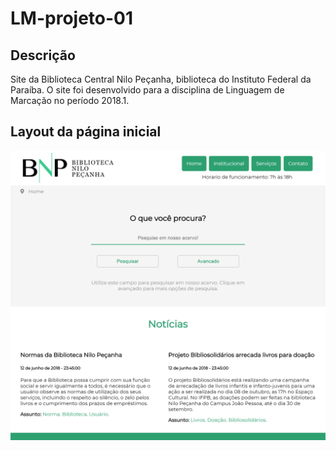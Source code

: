 # LM-projeto-01

## Descrição
Site da Biblioteca Central Nilo Peçanha, biblioteca do Instituto Federal da Paraíba. O site foi desenvolvido para a disciplina de Linguagem de Marcação no período 2018.1.

## Layout da página inicial
![alt text](img/biblioteca-home.png)
